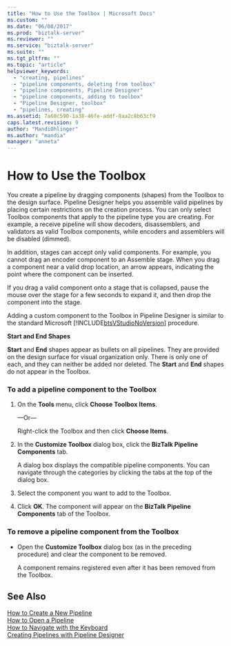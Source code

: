 ```yaml
---
title: "How to Use the Toolbox | Microsoft Docs"
ms.custom: ""
ms.date: "06/08/2017"
ms.prod: "biztalk-server"
ms.reviewer: ""
ms.service: "biztalk-server"
ms.suite: ""
ms.tgt_pltfrm: ""
ms.topic: "article"
helpviewer_keywords: 
  - "creating, pipelines"
  - "pipeline components, deleting from toolbox"
  - "pipeline components, Pipeline Designer"
  - "pipeline components, adding to toolbox"
  - "Pipeline Designer, toolbox"
  - "pipelines, creating"
ms.assetid: 7a60c590-1a38-46fe-addf-0aa2c8b63cf9
caps.latest.revision: 9
author: "MandiOhlinger"
ms.author: "mandia"
manager: "anneta"
---
```

# How to Use the Toolbox
You create a pipeline by dragging components (shapes) from the Toolbox to the design surface. Pipeline Designer helps you assemble valid pipelines by placing certain restrictions on the creation process. You can only select Toolbox components that apply to the pipeline type you are creating. For example, a receive pipeline will show decoders, disassemblers, and validators as valid Toolbox components, while encoders and assemblers will be disabled (dimmed).  
  
 In addition, stages can accept only valid components. For example, you cannot drag an encoder component to an Assemble stage. When you drag a component near a valid drop location, an arrow appears, indicating the point where the component can be inserted.  
  
 If you drag a valid component onto a stage that is collapsed, pause the mouse over the stage for a few seconds to expand it, and then drop the component into the stage.  
  
 Adding a custom component to the Toolbox in Pipeline Designer is similar to the standard Microsoft [!INCLUDE[btsVStudioNoVersion](../includes/btsvstudionoversion-md.md)] procedure.  
  
 **Start and End Shapes**  
  
 **Start** and **End** shapes appear as bullets on all pipelines. They are provided on the design surface for visual organization only. There is only one of each, and they can neither be added nor deleted. The **Start** and **End** shapes do not appear in the Toolbox.  
  
### To add a pipeline component to the Toolbox  
  
1.  On the **Tools** menu, click **Choose Toolbox Items**.  
  
     —Or—  
  
     Right-click the Toolbox and then click **Choose Items**.  
  
2.  In the **Customize Toolbox** dialog box, click the **BizTalk Pipeline Components** tab.  
  
     A dialog box displays the compatible pipeline components. You can navigate through the categories by clicking the tabs at the top of the dialog box.  
  
3.  Select the component you want to add to the Toolbox.  
  
4.  Click **OK**. The component will appear on the **BizTalk Pipeline Components** tab of the Toolbox.  
  
### To remove a pipeline component from the Toolbox  
  
-   Open the **Customize Toolbox** dialog box (as in the preceding procedure) and clear the component to be removed.  
  
     A component remains registered even after it has been removed from the Toolbox.  
  
## See Also  
 [How to Create a New Pipeline](../core/how-to-create-a-new-pipeline.md)   
 [How to Open a Pipeline](../core/how-to-open-a-pipeline.md)   
 [How to Navigate with the Keyboard](../core/how-to-navigate-with-the-keyboard.md)   
 [Creating Pipelines with Pipeline Designer](../core/creating-pipelines-with-pipeline-designer.md)
